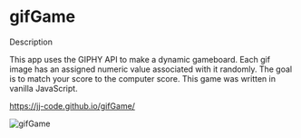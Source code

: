 # gifGame

Description

This app uses the GIPHY API to make a dynamic gameboard. Each gif image has an assigned numeric value associated with it randomly. The goal is to match your score to the computer score. This game was written in vanilla JavaScript. 

https://jj-code.github.io/gifGame/

![gifGame](/assets/images/screen.png?raw=true)